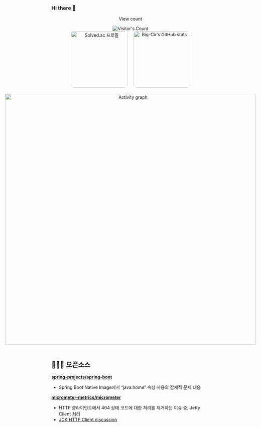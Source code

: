 ### Hi there :dog:

<div align=center>
<div align="center"> 
  <p>View count</p>
  <img src="https://profile-counter.glitch.me/big-cir/count.svg" alt="Visitor's Count" />
</div>

<div style="display: flex; flex-direction: column; align-items: center; justify-content: center; gap: 20px;">
  <div style="display: flex; align-items: center; justify-content: center; gap: 20px;">
    <a href="https://solved.ac/eodnjs0147">
      <img src="http://mazassumnida.wtf/api/generate_badge?boj=eodnjs0147" alt="Solved.ac 프로필" style="height: 180px; width: auto; border-radius: 10px;">
    </a>
    <img src="https://github-readme-stats.vercel.app/api?username=Big-Cir&show_icons=true&theme=xcode" alt="Big-Cir's GitHub stats" style="height: 180px; width: auto; border-radius: 10px;">
  </div>
  <a href="https://github.com/ashutosh00710/github-readme-activity-graph">
    <img src="https://github-readme-activity-graph.vercel.app/graph?username=big-cir&theme=xcode&hide_border=true&width=800" alt="Activity graph" style="width: 800px; max-width: 100%;">
  </a>
</div>
</div> <br>

## 👨🏻‍💻 오픈소스
**[spring-projects/spring-boot](https://github.com/spring-projects/spring-boot/pull/43517)**
- Spring Boot Native Image에서 “java.home” 속성 사용의 잠재적 문제 대응

**[micrometer-metrics/micrometer](https://github.com/micrometer-metrics/micrometer/pull/5825)**
- HTTP 클라이언트에서 404 상태 코드에 대한 처리를 제거하는 이슈 중, Jetty Client 처리
- [JDK HTTP Client discussion](https://github.com/micrometer-metrics/micrometer/pull/5838#discussion_r1935042621)
